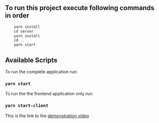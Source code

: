 ## To run this project execute following commands in order

```javascript
    yarn install
    cd server
    yarn install
    cd ..
    yarn start
```

## Available Scripts

To run the complete application run:

### `yarn start`

To run the the frontend application only run:

### `yarn start-client`


This is the link to the [demonstration video](https://drive.google.com/file/d/1UVI7tGITt74McLSw0JNXZkX-opVnS5C-/view)
